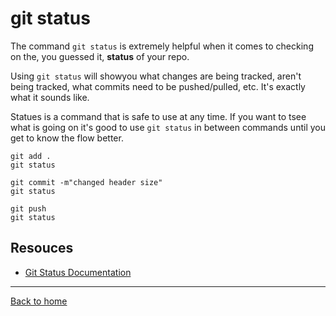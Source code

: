 # git status

The command `git status` is extremely helpful when it comes to checking on the, you guessed it, **status** of your repo.

Using `git status` will showyou what changes are being tracked, aren't being tracked, what commits need to be pushed/pulled, etc. It's exactly what it sounds like.

Statues is a command that is safe to use at any time. If you want to tsee what is going on it's good to use `git status` in between commands until you get to know the flow better.

```
git add .
git status

git commit -m"changed header size"
git status

git push
git status
```

## Resouces

- [Git Status Documentation](https://git-scm.com/docs/git-status)

---

[Back to home](../README.md)